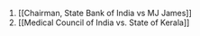 1. [[Chairman, State Bank of India vs MJ James]]
2. [[Medical Council of India vs. State of Kerala]]